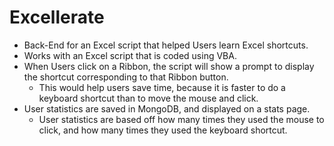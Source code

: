 # Excellerate
- Back-End for an Excel script that helped Users learn Excel shortcuts.
- Works with an Excel script that is coded using VBA.
- When Users click on a Ribbon, the script will show a prompt to display the shortcut corresponding to that Ribbon button.
  - This would help users save time, because it is faster to do a keyboard shortcut than to move the mouse and click.
- User statistics are saved in MongoDB, and displayed on a stats page.
  - User statistics are based off how many times they used the mouse to click, and how many times they used the keyboard shortcut.
